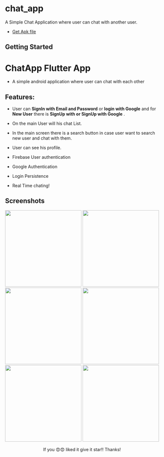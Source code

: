 # chat_app

A Simple Chat Application where user can chat with another user.
- [Get Apk file](https://drive.google.com/file/d/1LJ4RT-EiUZnmrm-mijXyfiHsRWMHcM2k/view?usp=sharing)

## Getting Started

# ChatApp Flutter App

- A simple android application where user can chat with each other


## Features:

- User can **SignIn with Email and Password** or **login with Google** and for **New User** there is **SignUp with or SignUp with Google** .
- On the main User will his chat List.
- In the main screen there is a search button in case user want to search new user and chat with them.
- User can see his profile.

- Firebase User authentication
- Google Authentication
- Login Persistence
- Real Time chating!



## Screenshots

<p align="center">
 <img src="https://github.com/AyushRajSharma/mychatapp/blob/master/assets/images/Screenshot_20210717-020719.png" width="250">
<img src="https://github.com/AyushRajSharma/mychatapp/blob/master/assets/images/Screenshot_20210717-020731.png" width="250">
<img src="https://github.com/AyushRajSharma/mychatapp/blob/master/assets/images/Screenshot_20210717-023321.png" width="250">
<img src="https://github.com/AyushRajSharma/mychatapp/blob/master/assets/images/Screenshot_20210717-021434.png" width="250">
<img src="https://github.com/AyushRajSharma/mychatapp/blob/master/assets/images/Screenshot_20210717-023401.png" width="250">
<img src="https://github.com/AyushRajSharma/mychatapp/blob/master/assets/images/Screenshot_20210717-023419.png" width="250">
  </p>

<p align="center"> If you 😍😍 liked it give it star!! 
Thanks!</p>
